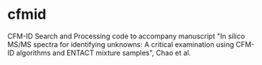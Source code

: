 # cfmid
CFM-ID Search and Processing code to accompany manuscript "In silico MS/MS spectra for identifying unknowns: A critical examination using CFM-ID algorithms and ENTACT mixture samples", Chao et al.
